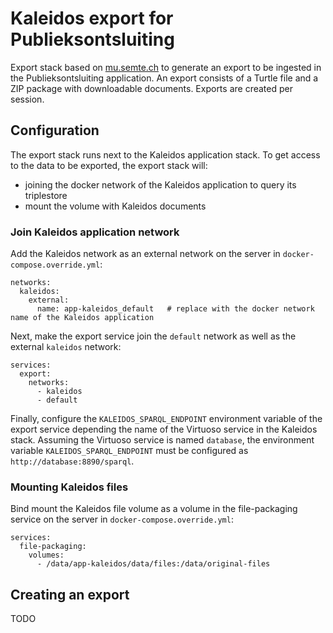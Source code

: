# Kaleidos export for Publieksontsluiting

Export stack based on [mu.semte.ch](https://mu.semte.ch) to generate an export to be ingested in the Publieksontsluiting application. An export consists of a Turtle file and a ZIP package with downloadable documents. Exports are created per session.

## Configuration

The export stack runs next to the Kaleidos application stack. To get access to the data to be exported, the export stack will:
- joining the docker network of the Kaleidos application to query its triplestore
- mount the volume with Kaleidos documents

### Join Kaleidos application network

Add the Kaleidos network as an external network on the server in `docker-compose.override.yml`:

```
networks:
  kaleidos:
    external:
      name: app-kaleidos_default   # replace with the docker network name of the Kaleidos application
```

Next, make the export service join the `default` network as well as the external `kaleidos` network:

```
services:
  export:
    networks:
      - kaleidos
      - default
```

Finally, configure the `KALEIDOS_SPARQL_ENDPOINT` environment variable of the export service depending the name of the Virtuoso service in the Kaleidos stack. Assuming the Virtuoso service is named `database`, the environment variable `KALEIDOS_SPARQL_ENDPOINT` must be configured as `http://database:8890/sparql`.

### Mounting Kaleidos files

Bind mount the Kaleidos file volume as a volume in the file-packaging service on the server in `docker-compose.override.yml`:

```
services:
  file-packaging:
    volumes:
      - /data/app-kaleidos/data/files:/data/original-files
```

## Creating an export

TODO

